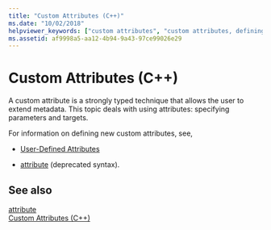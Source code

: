 ```yaml
---
title: "Custom Attributes (C++)"
ms.date: "10/02/2018"
helpviewer_keywords: ["custom attributes", "custom attributes, defining"]
ms.assetid: af9998a5-aa12-4b94-9a43-97ce99026e29
---
```

# Custom Attributes (C++)

A custom attribute is a strongly typed technique that allows the user to extend metadata. This topic deals with using attributes: specifying parameters and targets.

For information on defining new custom attributes, see,

- [User-Defined Attributes](../../extensions/user-defined-attributes-cpp-component-extensions.md)

- [attribute](attribute.md) (deprecated syntax).

## See also

[attribute](attribute.md)<br/>
[Custom Attributes (C++)](custom-attributes-cpp.md)
